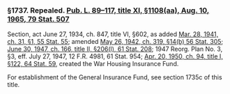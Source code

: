 ### §1737. Repealed. [Pub. L. 89–117, title XI, §1108(aa), Aug. 10, 1965, 79 Stat. 507](/statviewer.htm?volume=79&page=507) ###

Section, act June 27, 1934, ch. 847, title VI, §602, as added [Mar. 28, 1941, ch. 31, §1, 55 Stat. 55](/statviewer.htm?volume=55&page=55); amended [May 26, 1942, ch. 319, §14(b) 56 Stat. 305](/statviewer.htm?volume=56&page=305); [June 30, 1947, ch. 166, title II, §206(l), 61 Stat. 208](/statviewer.htm?volume=61&page=208); 1947 Reorg. Plan No. 3, §3, eff. July 27, 1947, 12 F.R. 4981, 61 Stat. 954; [Apr. 20, 1950, ch. 94, title I, §122, 64 Stat. 59](/statviewer.htm?volume=64&page=59), created the War Housing Insurance Fund.

For establishment of the General Insurance Fund, see section 1735c of this title.
